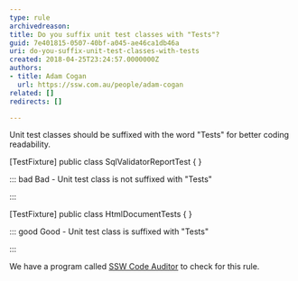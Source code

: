 ```yaml
---
type: rule
archivedreason: 
title: Do you suffix unit test classes with "Tests"?
guid: 7e401815-0507-40bf-a045-ae46ca1db46a
uri: do-you-suffix-unit-test-classes-with-tests
created: 2018-04-25T23:24:57.0000000Z
authors:
- title: Adam Cogan
  url: https://ssw.com.au/people/adam-cogan
related: []
redirects: []

---
```


Unit test classes should be suffixed with the word "Tests" for better coding readability.

<!--endintro-->

[TestFixture] public class SqlValidatorReportTest { }


::: bad
Bad - Unit test class is not suffixed with "Tests"

:::


[TestFixture] public class HtmlDocumentTests { }


::: good
Good - Unit test class is suffixed with "Tests"

:::


We have a program called [SSW Code Auditor](https&#58;//www.ssw.com.au/ssw/CodeAuditor/) to check for this rule.
